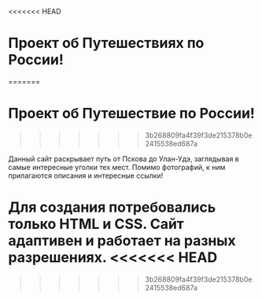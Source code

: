 <<<<<<< HEAD
# Проект об Путешествиях по России!
=======
# Проект об Путешествие по России!
>>>>>>> 3b268809fa4f39f3de215378b0e2415538ed687a

Данный сайт раскрывает путь от Пскова до Улан-Удэ, заглядывая в самые интересные уголки тех мест. 
Помимо фотографий, к ним прилагаются описания и интересные ссылки! 

Для создания потребовались только HTML и CSS. Сайт адаптивен и работает на разных разрешениях. 
<<<<<<< HEAD
=======




>>>>>>> 3b268809fa4f39f3de215378b0e2415538ed687a
